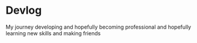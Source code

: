 # Devlog
My journey developing and hopefully becoming professional and hopefully learning new skills and making friends
